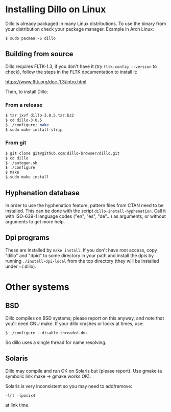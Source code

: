 # Installing Dillo on Linux

Dillo is already packaged in many Linux distributions. To use the binary
from your distribution check your package manager. Example in Arch
Linux:

```
$ sudo pacman -S dillo
```

## Building from source

Dillo requires FLTK-1.3, if you don't have it (try `fltk-config
--version` to check), follow the steps in the FLTK documentation to
install it:

https://www.fltk.org/doc-1.3/intro.html

Then, to install Dillo:

### From a release

```sh
$ tar jxvf dillo-3.0.5.tar.bz2
$ cd dillo-3.0.5
$ ./configure; make
$ sudo make install-strip
```

### From git

```sh
$ git clone git@github.com:dillo-browser/dillo.git
$ cd dillo
$ ./autogen.sh
$ ./configure
$ make
$ sudo make install
```

## Hyphenation database

In order to use the hyphenation feature, pattern files from CTAN need to
be installed. This can be done with the script
`dillo-install-hyphenation`. Call it with ISO-639-1 language codes
("en", "es", "de"...) as arguments, or without arguments to get more
help.

## Dpi programs

These are installed by `make install`. If you don't have root access,
copy "dillo" and "dpid" to some directory in your path and install
the dpis by running `./install-dpi-local` from the top directory (they
will be installed under ~/.dillo).

# Other systems

## BSD

Dillo compiles on BSD systems; please report on this anyway, and note
that you'll need GNU make. If your dillo crashes or locks at times, use:

```
$ ./configure --disable-threaded-dns
```

So dillo uses a single thread for name resolving.

## Solaris

Dillo may compile and run OK on Solaris but (please report).
Use gmake (a symbolic link make -> gmake works OK).

Solaris is very inconsistent so you may need to add/remove:

```
-lrt -lposix4
```

at link time.
